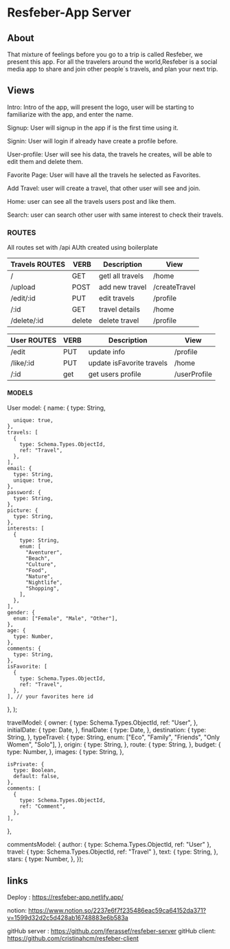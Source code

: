 # Resfeber-App Server

## About

That mixture of feelings before you go to a trip is called Resfeber, we present this app.
For all the travelers around the world,Resfeber is a social media app to share and join other people´s travels, and plan your next trip.

## Views

Intro: Intro of the app, will present the logo, user will be starting to familiarize with the app, and enter the name.

Signup: User will signup in the app if is the first time using it.

Signin: User will login if already have create a profile before.

User-profile: User will see his data, the travels he creates, will be able to edit them and delete them.

Favorite Page: User will have all the travels he selected as Favorites.

Add Travel: user will create a travel, that other user will see and join.

Home: user can see all the travels users post and like them.

Search: user can search other user with same interest to check their travels.

### ROUTES

All routes set with /api
AUth created using boilerplate

| Travels ROUTES | VERB   | Description      | View          |
| -------------- | ------ | ---------------- | ------------- |
| /              | GET    | getl all travels | /home         |
| /upload        | POST   | add new travel   | /createTravel |
| /edit/:id      | PUT    | edit travels     | /profile      |
| /:id           | GET    | travel details   | /home         |
| /delete/:id    | delete | delete travel    | /profile      |

| User ROUTES | VERB | Description               | View         |
| ----------- | ---- | ------------------------- | ------------ |
| /edit       | PUT  | update info               | /profile     |
| /like/:id   | PUT  | update isFavorite travels | /home        |
| /:id        | get  | get users profile         | /userProfile |

#### MODELS

User model:
{
name: {
type: String,

      unique: true,
    },
    travels: [
      {
        type: Schema.Types.ObjectId,
        ref: "Travel",
      },
    ],
    email: {
      type: String,
      unique: true,
    },
    password: {
      type: String,
    },
    picture: {
      type: String,
    },
    interests: [
      {
        type: String,
        enum: [
          "Aventurer",
          "Beach",
          "Culture",
          "Food",
          "Nature",
          "Nightlife",
          "Shopping",
        ],
      },
    ],
    gender: {
      enum: ["Female", "Male", "Other"],
    },
    age: {
      type: Number,
    },
    comments: {
      type: String,
    },
    isFavorite: [
      {
        type: Schema.Types.ObjectId,
        ref: "Travel",
      },
    ], // your favorites here id

},
);

travelModel:
{
owner: {
type: Schema.Types.ObjectId,
ref: "User",
},
initialDate: {
type: Date,
},
finalDate: {
type: Date,
},
destination: {
type: String,
},
typeTravel: {
type: String,
enum: ["Eco", "Family", "Friends", "Only Women", "Solo"],
},
origin: {
type: String,
},
route: {
type: String,
},
budget: {
type: Number,
},
images: {
type: String,
},

    isPrivate: {
      type: Boolean,
      default: false,
    },
    comments: [
      {
        type: Schema.Types.ObjectId,
        ref: "Comment",
      },
    ],

},

commentsModel:
{
author: { type: Schema.Types.ObjectId, ref: "User" },
travel: { type: Schema.Types.ObjectId, ref: "Travel" },
text: {
type: String,
},
stars: {
type: Number,
},
});

## links

Deploy : https://resfeber-app.netlify.app/

notion: https://www.notion.so/2237e6f7f235486eac59ca64152da371?v=1599d32d2c5d428ab16748883e6b583a

gitHub server : https://github.com/jferassef/resfeber-server
gitHub client: https://github.com/cristinahcm/resfeber-client

